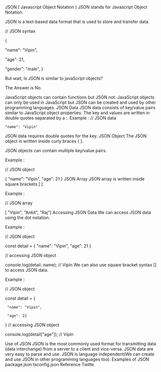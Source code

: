 JSON ( Javascript Object Notation )
JSON stands for Javascript Object Notation.

JSON is a text-based data format that is used to store and transfer data.

// JSON syntax

{

 "name": "Vipin",

 "age": 21,

 "gender": "male",
}

But wait, Is JSON is similar to javaScript objects?

The Answer is No.

JavaScript objects can contain functions but JSON not.
JavaScript objects can only be used in JavaScript but JSON can be created and used by other programming languages.
JSON Data
JSON data consists of key/value pairs similar to JavaScript object properties.
The key and values are written in double quotes separated by a :.
Example :
// JSON data

    "name": "Vipin"
JSON data requires double quotes for the key.
JSON Object
The JSON object is written inside curly braces { }.

JSON objects can contain multiple key/value pairs.

Example :

 // JSON object

 { "name": "Vipin", "age": 21 }
JSON Array
JSON array is written inside square brackets [ ].

Example :

 // JSON array

 [ "Vipin", "Ankit", "Raj"]
Accessing JSON Data
We can access JSON data using the dot notation.

Example :

 // JSON object

 const detail = { "name": "Vipin", "age": 21 }

 // accessing JSON object

 console.log(detail. name); // Vipin
We can also use square bracket syntax [] to access JSON data.

Example :

 // JSON object

 const detail = {

     "name": "Vipin",

     "age": 21
 }
// accessing JSON object

console.log(detail["age"]); // Vipin

Use of JSON
JSON is the most commonly used format for transmitting data (data interchange) from a server to a client and vice-versa.
JSON data are very easy to parse and use.
JSON is language independent(We can create and use JSON in other programming languages too).
Examples of JSON
package.json
tsconfig.json
Reference Twitte
